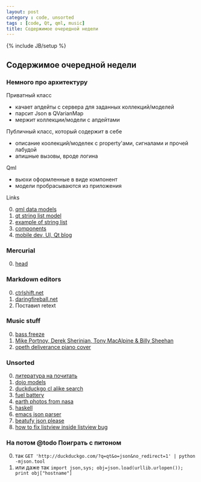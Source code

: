 ```yaml
---
layout: post
category : code, unsorted
tags : [code, Qt, qml, music]
title: Содержимое очередной недели
---
```

{% include JB/setup %}

## Содержимое очередной недели


### Немного про архитектуру

Приватный класс

* качает апдейты с сервера для заданных коллекций/моделей
* парсит Json в QVarianMap
* мержит коллекции/модели с апдейтами  

Публичный класс, который содержит в себе

* описание коолекций/моделек c property'ами, сигналами и прочей лабудой 
* апишные вызовы, вроде логина

Qml

* вьюхи оформленные в виде компонент
* модели пробрасываются из приложения

Links

0. [qml data models](http://doc.qt.digia.com/qt/qdeclarativemodels.html)
0. [qt string list model](http://qt-project.org/doc/qt-4.8/qstringlistmodel.html)
0. [example of string list](http://doc.qt.digia.com/qt/declarative-modelviews-stringlistmodel.html)
0. [components](http://lists.qt.nokia.com/public/qt-components/2011-November/000628.html)
0. [mobile dev, UI, Qt blog](http://www.erudenko.com/)


### Mercurial
0. [head](http://mercurial.selenic.com/wiki/Head)

### Markdown editors
0. [ctrlshift.net](http://www.ctrlshift.net/project/markdowneditor/)
0. [daringfireball.net](http://daringfireball.net/projects/markdown/dingus)
0. Поставил retext

### Music stuff
0. [bass freeze](http://www.youtube.com/watch?v=Fwlxr9koo0I)
0. [Mike Portnoy, Derek Sherinian, Tony MacAlpine & Billy Sheehan](http://www.youtube.com/watch?v=tTtJwc94lDo)
0. [opeth deliverance piano cover](http://www.youtube.com/watch?v=TK0tmrRdkQo)

### Unsorted
0. [литература на почитать](http://pastebin.com/JEJNtfKq)
0. [dojo models](http://dojotoolkit.org/documentation/tutorials/1.6/data_modeling/)
0. [duckduckgo cl alike search](http://duckduckgo.com/tty/)
0. [fuel battery](http://www.slashgear.com/direct-methanol-fuel-cell-samsungs-answer-to-the-common-laptop-battery-136732/)
0. [earth photos from nasa](http://earthobservatory.nasa.gov/Features/NightLights/)
0. [haskell](http://www.haskell.org/pipermail/haskell-cafe/2012-December/105041.html)
0. [emacs json parser](http://edward.oconnor.cx/2006/03/json.el)
0. [beatufy json please](http://archive.dojotoolkit.org/nightly/dojotoolkit/dojox/gfx/demos/beautify.html)
0. [how to fix listview inside listview bug](http://stackoverflow.com/questions/7832632/horizontal-listview-inside-vertical-listview-in-qml)

### На потом @todo Поиграть с питоном 

0. так `GET 'http://duckduckgo.com/?q=qt&o=json&no_redirect=1' | python -mjson.tool`
0. или даже так `import json,sys; obj=json.load(urllib.urlopen()); print obj["hostname"]`

